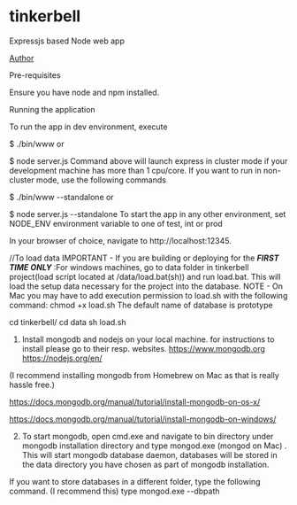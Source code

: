 # tinkerbell

Expressjs based Node web app 

[Author](docs/General.md)

Pre-requisites

Ensure you have node and npm installed.

Running the application

To run the app in dev environment, execute

$ ./bin/www
or

$ node server.js
Command above will launch express in cluster mode if your development machine has more than 1 cpu/core. If you want to run in non-cluster mode, use the following commands

$ ./bin/www --standalone
or

$ node server.js --standalone
To start the app in any other environment, set NODE_ENV environment variable to one of test, int or prod

In your browser of choice, navigate to http://localhost:12345.


//To load data
IMPORTANT - If you are building or deploying for the ***FIRST TIME ONLY*** :For windows machines, go to data folder in tinkerbell project(load script  located at /data/load.bat(sh)) and run load.bat. This will load the setup data necessary for the project into the database.
    NOTE - On Mac you may have to add execution permission to load.sh with the following command: chmod +x load.sh
    The default name of database is prototype
 
 cd tinkerbell/
 cd data
 sh load.sh

1) Install mongodb and nodejs on your local machine. for instructions to install please go to their resp. websites.
https://www.mongodb.org
https://nodejs.org/en/

(I recommend installing mongodb from Homebrew on Mac as that is really hassle free.)

https://docs.mongodb.org/manual/tutorial/install-mongodb-on-os-x/

https://docs.mongodb.org/manual/tutorial/install-mongodb-on-windows/

2) To start mongodb, open cmd.exe and navigate to bin directory under mongodb installation directory and type mongod.exe (mongod on Mac) . This will start mongodb database daemon, databases will be stored in the data directory you have chosen as part of mongodb installation.

If you want to store databases in a different folder, type the following command. (I recommend this)
type  mongod.exe --dbpath <path to the data folder>
